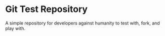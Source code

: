 # Git Test Repository

A simple repository for developers against humanity to test with, fork, and play with. 
